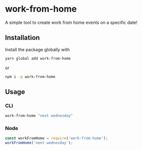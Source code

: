 # work-from-home

A simple tool to create work from home events on a specific date!

## Installation

Install the package globally with

```bash
yarn global add work-from-home
```

or

```bash
npm i -g work-from-home
```

## Usage

### CLI

```bash
work-from-home "next wednesday"
```

### Node

```javascript
const workFromHome = require('work-from-home');
workFromHome('next wednesday');
```
